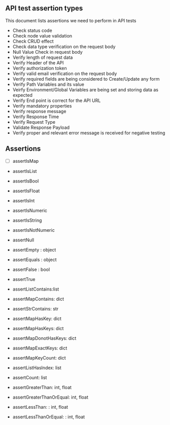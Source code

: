## API test assertion types

This document lists assertions we need to perform in API tests

- Check status code
- Check node value validation
- Check CRUD effect
- Check data type verification on the request body
- Null Value Check in request body
- Verify length of request data
- Verify Header of the API
- Verify authorization token
- Verify valid email verification on the request body
- Verify required fields are being considered to Create/Update any form
- Verify Path Variables and its value
- Veirfy Environment/Global Variables are being set and storing data as expected
- Verify End point is correct for the API URL
- Verify mandatory properties
- Verify response message
- Verify Response Time
- Verify Request Type
- Validate Response Payload
- Verify proper and relevant error message is received for negative testing


## Assertions

- [ ] assertIsMap
- assertIsList
- assertIsBool
- assertIsFloat
- assertIsInt
- assertIsNumeric
- assertIsString
- assertIsNotNumeric
- assertNull
- assertEmpty : object
- assertEquals : object
- assertFalse : bool
- assertTrue

- assertListContains:list
- assertMapContains: dict
- assertStrContains: str

- assertMapHasKey: dict
- assertMapHasKeys: dict
- assertMapDonotHasKeys: dict
- assertMapExactKeys: dict
- assertMapKeyCount: dict

- assertListHasIndex: list

- assertCount: list

- assertGreaterThan: int, float
- assertGreaterThanOrEqual: int, float
- assertLessThan: : int, float
- assertLessThanOrEqual: : int, float